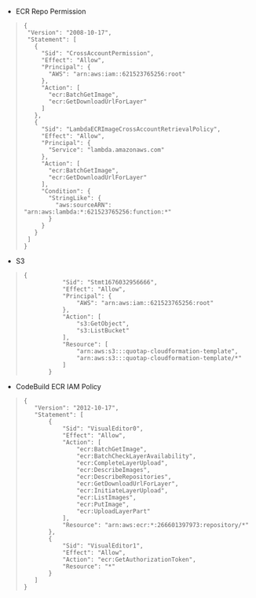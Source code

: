 - ECR Repo Permission
>```
>{
>  "Version": "2008-10-17",
>  "Statement": [
>    {
>      "Sid": "CrossAccountPermission",
>      "Effect": "Allow",
>      "Principal": {
>        "AWS": "arn:aws:iam::621523765256:root"
>      },
>      "Action": [
>        "ecr:BatchGetImage",
>        "ecr:GetDownloadUrlForLayer"
>      ]
>    },
>    {
>      "Sid": "LambdaECRImageCrossAccountRetrievalPolicy",
>      "Effect": "Allow",
>      "Principal": {
>        "Service": "lambda.amazonaws.com"
>      },
>      "Action": [
>        "ecr:BatchGetImage",
>        "ecr:GetDownloadUrlForLayer"
>      ],
>      "Condition": {
>        "StringLike": {
>          "aws:sourceARN": "arn:aws:lambda:*:621523765256:function:*"
>        }
>      }
>    }
>  ]
>}

- S3
>```
>{
>            "Sid": "Stmt1676032956666",
>            "Effect": "Allow",
>            "Principal": {
>                "AWS": "arn:aws:iam::621523765256:root"
>            },
>            "Action": [
>                "s3:GetObject",
>                "s3:ListBucket"
>            ],
>            "Resource": [
>                "arn:aws:s3:::quotap-cloudformation-template",
>                "arn:aws:s3:::quotap-cloudformation-template/*"
>            ]
>        }
>```

- CodeBuild ECR IAM Policy
>```
>{
>    "Version": "2012-10-17",
>    "Statement": [
>        {
>            "Sid": "VisualEditor0",
>            "Effect": "Allow",
>            "Action": [
>                "ecr:BatchGetImage",
>                "ecr:BatchCheckLayerAvailability",
>                "ecr:CompleteLayerUpload",
>                "ecr:DescribeImages",
>                "ecr:DescribeRepositories",
>                "ecr:GetDownloadUrlForLayer",
>                "ecr:InitiateLayerUpload",
>                "ecr:ListImages",
>                "ecr:PutImage",
>                "ecr:UploadLayerPart"
>            ],
>            "Resource": "arn:aws:ecr:*:266601397973:repository/*"
>        },
>        {
>            "Sid": "VisualEditor1",
>            "Effect": "Allow",
>            "Action": "ecr:GetAuthorizationToken",
>            "Resource": "*"
>        }
>    ]
>}
>```